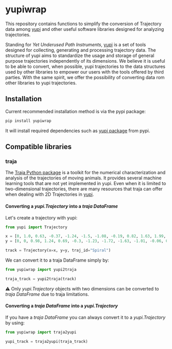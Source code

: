 # yupiwrap

This repository contains functions to simplify the conversion of Trajectory data
among [yupi](https://yupi.readthedocs.io/en/latest/) and other useful software libraries designed for analyzing trajectories.

Standing for *Yet Underused Path Instruments*, [yupi](https://yupi.readthedocs.io/en/latest/) is a set of tools designed for collecting, generating and processing trajectory data. The structure of yupi aims to standardize the usage and storage of general purpose trajectories independently of its dimensions. We believe it is useful to be able to convert, when possible, yupi trajectories to the data structures used by other libraries to
empower our users with the tools offered by third parties. With the same spirit, we offer the possibility of converting data rom other libraries to yupi trajectories.

## Installation

Current recommended installation method is via the pypi package:

```cmd
pip install yupiwrap
```

It will install required dependencies such as [yupi package](https://pypi.org/project/yupi/) from pypi.

## Compatible libraries

### traja

The [Traja Python package](https://traja.readthedocs.io/en/latest/index.html) is a toolkit for the numerical characterization and analysis of the trajectories of moving animals. It provides several machine learning tools that are not yet implemented in yupi. Even when it is limited to two-dimensional trajectories, there are many resources that traja can offer when dealing with 2D Trajectories in [yupi](https://yupi.readthedocs.io/en/latest/).

#### Converting a *yupi.Trajectory* into a *traja DataFrame*

Let's create a trajectory with yupi:

```python
from yupi import Trajectory

x = [0, 1.0, 0.63, -0.37, -1.24, -1.5, -1.08, -0.19, 0.82, 1.63, 1.99, 1.85]
y = [0, 0, 0.98, 1.24, 0.69, -0.3, -1.23, -1.72, -1.63, -1.01, -0.06, 0.94]

track = Trajectory(x=x, y=y, traj_id="Spiral")
```

We can convert it to a traja DataFrame simply by:

```python
from yupiwrap import yupi2traja

traja_track = yupi2traja(track)
```

⚠️ Only *yupi.Trajectory* objects with two dimensions can be converted to *traja DataFrame* due to traja limitations.

#### Converting a *traja DataFrame* into a *yupi.Trajectory*

If you have a *traja DataFrame* you can always convert it to a *yupi.Trajectory* by using:

```python
from yupiwrap import traja2yupi

yupi_track = traja2yupi(traja_track)
```
